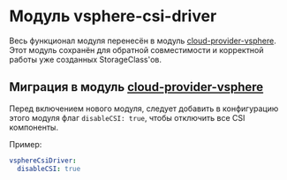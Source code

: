 Модуль vsphere-csi-driver
=======

Весь функционал модуля перенесён в модуль [cloud-provider-vsphere](modules/030-cloud-provider-vsphere). Этот модуль сохранён для обратной совместимости и корректной работы уже созданных StorageClass'ов.

Миграция в модуль [cloud-provider-vsphere](modules/030-cloud-provider-vsphere)
---------

Перед включением нового модуля, следует добавить в конфигурацию этого модуля флаг `disableCSI: true`, чтобы отключить все CSI компоненты.

Пример:

```yaml
vsphereCsiDriver:
  disableCSI: true
```
